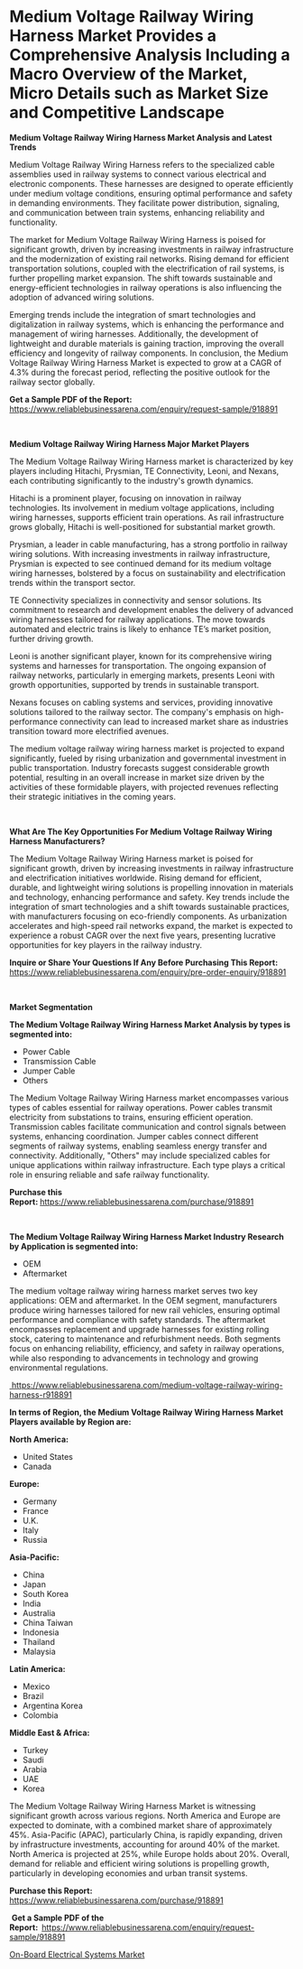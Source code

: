 <p><h1>Medium Voltage Railway Wiring Harness Market Provides a Comprehensive Analysis Including a Macro Overview of the Market, Micro Details such as Market Size and Competitive Landscape</h1></p><p><strong>Medium Voltage Railway Wiring Harness Market Analysis and Latest Trends</strong></p>
<p><p>Medium Voltage Railway Wiring Harness refers to the specialized cable assemblies used in railway systems to connect various electrical and electronic components. These harnesses are designed to operate efficiently under medium voltage conditions, ensuring optimal performance and safety in demanding environments. They facilitate power distribution, signaling, and communication between train systems, enhancing reliability and functionality.</p><p>The market for Medium Voltage Railway Wiring Harness is poised for significant growth, driven by increasing investments in railway infrastructure and the modernization of existing rail networks. Rising demand for efficient transportation solutions, coupled with the electrification of rail systems, is further propelling market expansion. The shift towards sustainable and energy-efficient technologies in railway operations is also influencing the adoption of advanced wiring solutions.</p><p>Emerging trends include the integration of smart technologies and digitalization in railway systems, which is enhancing the performance and management of wiring harnesses. Additionally, the development of lightweight and durable materials is gaining traction, improving the overall efficiency and longevity of railway components. In conclusion, the Medium Voltage Railway Wiring Harness Market is expected to grow at a CAGR of 4.3% during the forecast period, reflecting the positive outlook for the railway sector globally.</p></p>
<p><strong>Get a Sample PDF of the Report:&nbsp;</strong> <a href="https://www.reliablebusinessarena.com/enquiry/request-sample/918891?utm_campaign=1932&utm_medium=2&utm_source=Github&utm_content=ia&utm_term=14022025&utm_id=medium-voltage-railway-wiring-harness">https://www.reliablebusinessarena.com/enquiry/request-sample/918891</a></p>
<p>&nbsp;</p>
<p><strong>Medium Voltage Railway Wiring Harness Major Market Players</strong></p>
<p><p>The Medium Voltage Railway Wiring Harness market is characterized by key players including Hitachi, Prysmian, TE Connectivity, Leoni, and Nexans, each contributing significantly to the industry's growth dynamics. </p><p>Hitachi is a prominent player, focusing on innovation in railway technologies. Its involvement in medium voltage applications, including wiring harnesses, supports efficient train operations. As rail infrastructure grows globally, Hitachi is well-positioned for substantial market growth.</p><p>Prysmian, a leader in cable manufacturing, has a strong portfolio in railway wiring solutions. With increasing investments in railway infrastructure, Prysmian is expected to see continued demand for its medium voltage wiring harnesses, bolstered by a focus on sustainability and electrification trends within the transport sector.</p><p>TE Connectivity specializes in connectivity and sensor solutions. Its commitment to research and development enables the delivery of advanced wiring harnesses tailored for railway applications. The move towards automated and electric trains is likely to enhance TE’s market position, further driving growth.</p><p>Leoni is another significant player, known for its comprehensive wiring systems and harnesses for transportation. The ongoing expansion of railway networks, particularly in emerging markets, presents Leoni with growth opportunities, supported by trends in sustainable transport.</p><p>Nexans focuses on cabling systems and services, providing innovative solutions tailored to the railway sector. The company's emphasis on high-performance connectivity can lead to increased market share as industries transition toward more electrified avenues.</p><p>The medium voltage railway wiring harness market is projected to expand significantly, fueled by rising urbanization and governmental investment in public transportation. Industry forecasts suggest considerable growth potential, resulting in an overall increase in market size driven by the activities of these formidable players, with projected revenues reflecting their strategic initiatives in the coming years.</p></p>
<p>&nbsp;</p>
<p><strong>What Are The Key Opportunities For Medium Voltage Railway Wiring Harness Manufacturers?</strong></p>
<p><p>The Medium Voltage Railway Wiring Harness market is poised for significant growth, driven by increasing investments in railway infrastructure and electrification initiatives worldwide. Rising demand for efficient, durable, and lightweight wiring solutions is propelling innovation in materials and technology, enhancing performance and safety. Key trends include the integration of smart technologies and a shift towards sustainable practices, with manufacturers focusing on eco-friendly components. As urbanization accelerates and high-speed rail networks expand, the market is expected to experience a robust CAGR over the next five years, presenting lucrative opportunities for key players in the railway industry.</p></p>
<p><strong>Inquire or Share Your Questions If Any Before Purchasing This Report:</strong> <a href="https://www.reliablebusinessarena.com/enquiry/pre-order-enquiry/918891?utm_campaign=1932&utm_medium=2&utm_source=Github&utm_content=ia&utm_term=14022025&utm_id=medium-voltage-railway-wiring-harness">https://www.reliablebusinessarena.com/enquiry/pre-order-enquiry/918891</a></p>
<p>&nbsp;</p>
<p><strong>Market Segmentation</strong></p>
<p><strong>The Medium Voltage Railway Wiring Harness Market Analysis by types is segmented into:</strong></p>
<p><ul><li>Power Cable</li><li>Transmission Cable</li><li>Jumper Cable</li><li>Others</li></ul></p>
<p><p>The Medium Voltage Railway Wiring Harness market encompasses various types of cables essential for railway operations. Power cables transmit electricity from substations to trains, ensuring efficient operation. Transmission cables facilitate communication and control signals between systems, enhancing coordination. Jumper cables connect different segments of railway systems, enabling seamless energy transfer and connectivity. Additionally, "Others" may include specialized cables for unique applications within railway infrastructure. Each type plays a critical role in ensuring reliable and safe railway functionality.</p></p>
<p><strong>Purchase this Report:&nbsp;</strong><a href="https://www.reliablebusinessarena.com/purchase/918891?utm_campaign=1932&utm_medium=2&utm_source=Github&utm_content=ia&utm_term=14022025&utm_id=medium-voltage-railway-wiring-harness">https://www.reliablebusinessarena.com/purchase/918891</a></p>
<p>&nbsp;</p>
<p><strong>The Medium Voltage Railway Wiring Harness Market Industry Research by Application is segmented into:</strong></p>
<p><ul><li>OEM</li><li>Aftermarket</li></ul></p>
<p><p>The medium voltage railway wiring harness market serves two key applications: OEM and aftermarket. In the OEM segment, manufacturers produce wiring harnesses tailored for new rail vehicles, ensuring optimal performance and compliance with safety standards. The aftermarket encompasses replacement and upgrade harnesses for existing rolling stock, catering to maintenance and refurbishment needs. Both segments focus on enhancing reliability, efficiency, and safety in railway operations, while also responding to advancements in technology and growing environmental regulations.</p></p>
<p><a href="https://www.reliablebusinessarena.com/medium-voltage-railway-wiring-harness-r918891?utm_campaign=1932&utm_medium=2&utm_source=Github&utm_content=ia&utm_term=14022025&utm_id=medium-voltage-railway-wiring-harness">&nbsp;https://www.reliablebusinessarena.com/medium-voltage-railway-wiring-harness-r918891</a></p>
<p><strong>In terms of Region, the Medium Voltage Railway Wiring Harness Market Players available by Region are:</strong></p>
<p>
    <p> <strong> North America: </strong>
        <ul>
            <li>United States</li>
            <li>Canada</li>
        </ul>
        </p> 
    <p> <strong> Europe: </strong>
        <ul>
            <li>Germany</li>
            <li>France</li>
            <li>U.K.</li>
            <li>Italy</li>
            <li>Russia</li>
        </ul>
        </p> 
    <p> <strong> Asia-Pacific: </strong>
        <ul>
            <li>China</li>
            <li>Japan</li>
            <li>South Korea</li>
            <li>India</li>
            <li>Australia</li>
            <li>China Taiwan</li>
            <li>Indonesia</li>
            <li>Thailand</li>
            <li>Malaysia</li>
        </ul>
        </p> 
    <p> <strong> Latin America: </strong>
        <ul>
            <li>Mexico</li>
            <li>Brazil</li>
            <li>Argentina Korea</li>
            <li>Colombia</li>
        </ul>
        </p> 
    <p> <strong> Middle East & Africa: </strong>
        <ul>
            <li>Turkey</li>
            <li>Saudi</li>
            <li>Arabia</li>
            <li>UAE</li>
            <li>Korea</li>
        </ul>
    </p>
    </p>
<p><p>The Medium Voltage Railway Wiring Harness Market is witnessing significant growth across various regions. North America and Europe are expected to dominate, with a combined market share of approximately 45%. Asia-Pacific (APAC), particularly China, is rapidly expanding, driven by infrastructure investments, accounting for around 40% of the market. North America is projected at 25%, while Europe holds about 20%. Overall, demand for reliable and efficient wiring solutions is propelling growth, particularly in developing economies and urban transit systems.</p></p>
<p><strong>Purchase this Report: </strong><a href="https://www.reliablebusinessarena.com/purchase/918891?utm_campaign=1932&utm_medium=2&utm_source=Github&utm_content=ia&utm_term=14022025&utm_id=medium-voltage-railway-wiring-harness">https://www.reliablebusinessarena.com/purchase/918891</a></p>
<p>&nbsp;<strong>Get a Sample PDF of the Report:&nbsp;&nbsp;</strong><a href="https://www.reliablebusinessarena.com/enquiry/request-sample/918891?utm_campaign=1932&utm_medium=2&utm_source=Github&utm_content=ia&utm_term=14022025&utm_id=medium-voltage-railway-wiring-harness">https://www.reliablebusinessarena.com/enquiry/request-sample/918891</a></p>
<p><strong></strong></p>
<p><p><a href="https://github.com/luckyshygirl/Market-Research-Report-List-7/blob/main/on-board-electrical-systems-market.md?utm_campaign=1932&utm_medium=2&utm_source=Github&utm_content=ia&utm_term=14022025&utm_id=medium-voltage-railway-wiring-harness">On-Board Electrical Systems Market</a></p></p>